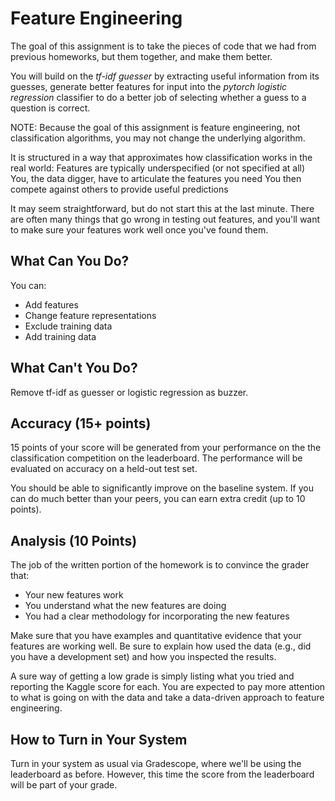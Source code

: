 Feature Engineering
=

The goal of this assignment is to take the pieces of code that we had from
previous homeworks, but them together, and make them better.

You will build on the *tf-idf guesser* by extracting useful information from
its guesses, generate better features for input into the *pytorch logistic
regression* classifier to do a better job of selecting whether a guess to a
question is correct.

NOTE: Because the goal of this assignment is feature engineering, not classification algorithms, you may not change the underlying algorithm.

It is structured in a way that approximates how classification works in the real world: Features are typically underspecified (or not specified at all) You, the data digger, have to articulate the features you need You then compete against others to provide useful predictions

It may seem straightforward, but do not start this at the last minute. There are often many things that go wrong in testing out features, and you'll want to make sure your features work well once you've found them.

What Can You Do?
-

You can:
* Add features
* Change feature representations
* Exclude training data
* Add training data

What Can't You Do?
-
Remove tf-idf as guesser or logistic regression as buzzer.

Accuracy (15+ points)
------------------------------

15 points of your score will be generated from your performance on the
the classification competition on the leaderboard.  The performance will be
evaluated on accuracy on a held-out test set.

You should be able to significantly
improve on the baseline system.  If you can
do much better than your peers, you can earn extra credit (up to 10 points).

Analysis (10 Points)
--------------

The job of the written portion of the homework is to convince the grader that:
* Your new features work
* You understand what the new features are doing
* You had a clear methodology for incorporating the new features

Make sure that you have examples and quantitative evidence that your
features are working well.  Be sure to explain how used the data
(e.g., did you have a development set) and how you inspected the
results.

A sure way of getting a low grade is simply listing what you tried and
reporting the Kaggle score for each.  You are expected to pay more
attention to what is going on with the data and take a data-driven
approach to feature engineering.

How to Turn in Your System
-
Turn in your system as usual via Gradescope, where we'll be using the leaderboard as before.  However, this time the score from the leaderboard will be part of your grade.
